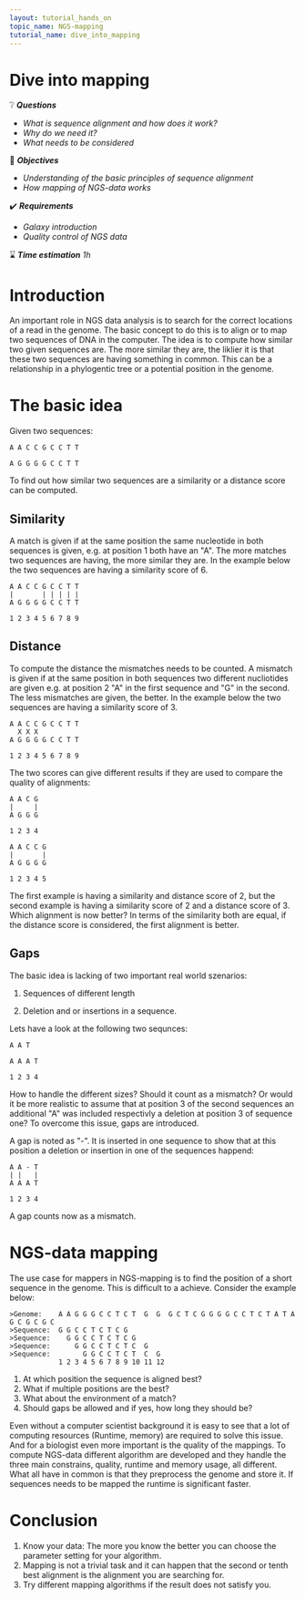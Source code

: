 ```yaml
---
layout: tutorial_hands_on
topic_name: NGS-mapping
tutorial_name: dive_into_mapping
---
```


Dive into mapping
=================

:grey_question: ***Questions***

- *What is sequence alignment and how does it work?*
- *Why do we need it?*
- *What needs to be considered*

:dart: ***Objectives***

- *Understanding of the basic principles of sequence alignment*
- *How mapping of NGS-data works*

:heavy_check_mark: ***Requirements***

- *Galaxy introduction*
- *Quality control of NGS data*

:hourglass: ***Time estimation*** *1h*

# Introduction

An important role in NGS data analysis is to search for the correct locations of a read in the genome. The basic concept to do this is to 
align or to map two sequences of DNA in the computer. The idea is to compute how similar two given sequences are. The more similar they are, the liklier it is
that these two sequences are having something in common. This can be a relationship in a phylogentic tree or a potential position in the genome. 

# The basic idea
Given two sequences:

```
A A C C G C C T T

A G G G G C C T T
```


To find out how similar two sequences are a similarity or a distance score can be computed.

## Similarity
A match is given if at the same position the same nucleotide in both sequences is given, e.g.
at position 1 both have an "A". The more matches two sequences are having, the more similar they are. In the example below the two
sequences are having a similarity score of 6.

```
A A C C G C C T T
|       | | | | |
A G G G G C C T T

1 2 3 4 5 6 7 8 9
```

## Distance
To compute the distance the mismatches needs to be counted. A mismatch is given if at the same position in both sequences two different nucliotides are given
e.g. at position 2 "A" in the first sequence and "G" in the second. The less mismatches are given, the better. In the example below the two
sequences are having a similarity score of 3.

```
A A C C G C C T T
  X X X 
A G G G G C C T T

1 2 3 4 5 6 7 8 9
```

The two scores can give different results if they are used to compare the quality of alignments:

```
A A C G 
|     | 
A G G G 

1 2 3 4
```

```
A A C C G
|       |
A G G G G 

1 2 3 4 5 
```

The first example is having a similarity and distance score of 2, but the second example is having a similarity score of 2 and a distance
score of 3. Which alignment is now better? In terms of the similarity both are equal, if the distance score is considered, the first alignment is better.

## Gaps
The basic idea is lacking of two important real world szenarios:

1. Sequences of different length

2. Deletion and or insertions in a sequence.

Lets have a look at the following two sequnces:

```
A A T

A A A T

1 2 3 4
```
How to handle the different sizes? Should it count as a mismatch? Or would it be more realistic to assume that at position 3 of the second sequences an additional "A"
was included respectivly a deletion at position 3 of sequence one? To overcome this issue, gaps are introduced. 

A gap is noted as "-". It is inserted in one sequence to show that at this position a deletion or insertion in one of the sequences happend:

```
A A - T
| |   |
A A A T

1 2 3 4
```
A gap counts now as a mismatch.


# NGS-data mapping
The use case for mappers in NGS-mapping is to find the position of a short sequence in the genome. This is difficult to a achieve.
Consider the example below:


```
>Genome:    A A G G G C C T C T  G  G  G C T C G G G G C C T C T A T A G C G C G C
>Sequence:  G G C C T C T C G
>Sequence:    G G C C T C T C G
>Sequence:      G G C C T C T C  G
>Sequence:        G G C C T C T  C  G
            1 2 3 4 5 6 7 8 9 10 11 12
```

1. At which position the sequence is aligned best?
2. What if multiple positions are the best?
3. What about the environment of a match?
4. Should gaps be allowed and if yes, how long they should be?

Even without a computer scientist background it is easy to see that a lot of computing resources (Runtime, memory) are required to solve this issue. 
And for a biologist even more important is the quality of the mappings. To compute NGS-data different algorithm are developed and they handle the three main 
constrains, quality, runtime and memory usage, all different. What all have in common is that they preprocess the genome and store it. If sequences needs to be mapped 
the runtime is significant faster.

# Conclusion

1. Know your data: The more you know the better you can choose the parameter setting for your algorithm.
2. Mapping is not a trivial task and it can happen that the second or tenth best alignment is the alignment you are searching for.
3. Try different mapping algorithms if the result does not satisfy you.


